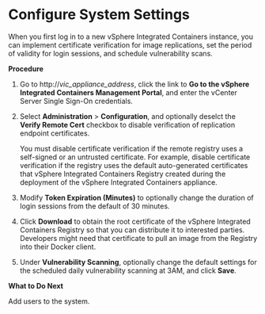 # Configure System Settings #

When you first log in to a new vSphere Integrated Containers instance, you can implement certificate verification for image replications, set the period of validity for login sessions, and schedule vulnerability scans.

**Procedure**

1. Go to http://<i>vic_appliance_address</i>, click the link to **Go to the vSphere Integrated Containers Management Portal**, and enter the vCenter Server Single Sign-On credentials.
7. Select **Administration** > **Configuration**, and optionally deselct the **Verify Remote Cert** checkbox to disable verification of replication endpoint certificates. 

    You must disable certificate verification if the remote registry uses a self-signed or an untrusted certificate. For example, disable certificate verification if the registry uses the default auto-generated certificates that vSphere Integrated Containers Registry created during the deployment of the vSphere Integrated Containers appliance.

8. Modify **Token Expiration (Minutes)** to optionally change the duration of login sessions from the default of 30 minutes.
9. Click **Download** to obtain the root certificate of the vSphere Integrated Containers Registry so that you can distribute it to interested parties.
	Developers might need that certificate to pull an image from the Registry into their Docker client.

9. Under **Vulnerability Scanning**, optionally change the default settings for the scheduled daily vulnerability scanning at 3AM, and click **Save**.

**What to Do Next**

Add users to the system.
